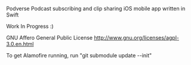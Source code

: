 Podverse
Podcast subscribing and clip sharing iOS mobile app written in Swift

Work In Progress :)

GNU Affero General Public License
http://www.gnu.org/licenses/agpl-3.0.en.html

To get Alamofire running, run "git submodule update --init"
